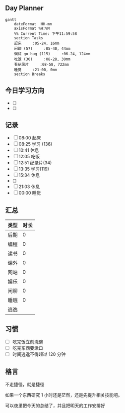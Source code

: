 ## Day Planner
```mermaid
gantt
    dateFormat  HH-mm
    axisFormat %H:%M
    %% Current Time: 下午11:59:58
    section Tasks
    起床     :05-24, 16mm
    闲聊 (57)     :05-40, 44mm
    调试 go bug (115)     :06-24, 124mm
    吃饭 (30)     :08-28, 30mm
    看纪录片     :08-58, 722mm
    睡觉     :21-00, 0mm
    section Breaks

```

## 今日学习方向
- [ ] 
- [ ] 




## 记录

- [ ] 08:00 起床
- [ ] 08:25 学习 (136)
- [ ] 10:41 休息
- [ ] 12:05 吃饭
- [ ] 12:51 纪录片(34)
- [ ] 13:35 学习(119)
- [ ] 15:34 休息
- [ ] 
- [ ] 21:03 休息
- [ ] 00:00 睡觉

## 汇总

| 类型 | 时长 |
| ---- | ---- |
| 后期 | 0    |
| 编程 | 0    |
| 读书 | 0    |
| 课外 | 0    |
| 网站 | 0    |
| 娱乐 | 0    |
| 闲聊 | 0    |
| 睡眠 | 0    |
| 逃逸 |      |

## 习惯
- [ ] 吃完饭立刻洗碗
- [ ] 吃完东西要漱口
- [ ] 时间逃逸不得超过 120 分钟

## 格言
不走捷径，就是捷径

如果一个东西研究 1 小时还是茫然，还是先提升相关技能吧。

可以夜里把今天的总结了，并且把明天的工作安排好
